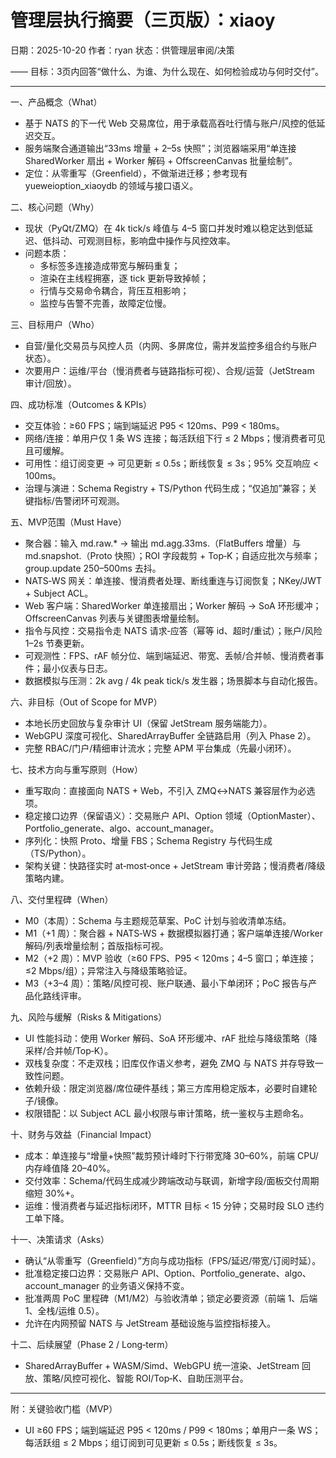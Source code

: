 # 管理层执行摘要（三页版）：xiaoy

日期：2025-10-20
作者：ryan
状态：供管理层审阅/决策

—— 目标：3页内回答“做什么、为谁、为什么现在、如何检验成功与何时交付”。

---

一、产品概念（What）
- 基于 NATS 的下一代 Web 交易席位，用于承载高吞吐行情与账户/风控的低延迟交互。
- 服务端聚合通道输出“33ms 增量 + 2–5s 快照”；浏览器端采用“单连接 SharedWorker 扇出 + Worker 解码 + OffscreenCanvas 批量绘制”。
- 定位：从零重写（Greenfield），不做渐进迁移；参考现有 yueweioption_xiaoydb 的领域与接口语义。

二、核心问题（Why）
- 现状（PyQt/ZMQ）在 4k tick/s 峰值与 4–5 窗口并发时难以稳定达到低延迟、低抖动、可观测目标，影响盘中操作与风控效率。
- 问题本质：
  - 多标签多连接造成带宽与解码重复；
  - 渲染在主线程拥塞，逐 tick 更新导致掉帧；
  - 行情与交易命令耦合，背压互相影响；
  - 监控与告警不完善，故障定位慢。

三、目标用户（Who）
- 自营/量化交易员与风控人员（内网、多屏席位，需并发监控多组合约与账户状态）。
- 次要用户：运维/平台（慢消费者与链路指标可视）、合规/运营（JetStream 审计/回放）。

四、成功标准（Outcomes & KPIs）
- 交互体验：≥60 FPS；端到端延迟 P95 < 120ms、P99 < 180ms。
- 网络/连接：单用户仅 1 条 WS 连接；每活跃组下行 ≤ 2 Mbps；慢消费者可见且可缓解。
- 可用性：组订阅变更 → 可见更新 ≤ 0.5s；断线恢复 ≤ 3s；95% 交互响应 < 100ms。
- 治理与演进：Schema Registry + TS/Python 代码生成；“仅追加”兼容；关键指标/告警闭环可观测。

五、MVP范围（Must Have）
- 聚合器：输入 md.raw.* → 输出 md.agg.33ms.<group>（FlatBuffers 增量）与 md.snapshot.<group>（Proto 快照）；ROI 字段裁剪 + Top‑K；自适应批次与频率；group.update 250–500ms 去抖。
- NATS‑WS 网关：单连接、慢消费者处理、断线重连与订阅恢复；NKey/JWT + Subject ACL。
- Web 客户端：SharedWorker 单连接扇出；Worker 解码 → SoA 环形缓冲；OffscreenCanvas 列表与关键图表增量绘制。
- 指令与风控：交易指令走 NATS 请求‑应答（幂等 id、超时/重试）；账户/风险 1–2s 节奏更新。
- 可观测性：FPS、rAF 帧分位、端到端延迟、带宽、丢帧/合并帧、慢消费者事件；最小仪表与日志。
- 数据模拟与压测：2k avg / 4k peak tick/s 发生器；场景脚本与自动化报告。

六、非目标（Out of Scope for MVP）
- 本地长历史回放与复杂审计 UI（保留 JetStream 服务端能力）。
- WebGPU 深度可视化、SharedArrayBuffer 全链路启用（列入 Phase 2）。
- 完整 RBAC/门户/精细审计流水；完整 APM 平台集成（先最小闭环）。

七、技术方向与重写原则（How）
- 重写取向：直接面向 NATS + Web，不引入 ZMQ↔NATS 兼容层作为必选项。
- 稳定接口边界（保留语义）：交易账户 API、Option 领域（OptionMaster）、Portfolio_generate、algo、account_manager。
- 序列化：快照 Proto、增量 FBS；Schema Registry 与代码生成（TS/Python）。
- 架构关键：快路径实时 at‑most‑once + JetStream 审计旁路；慢消费者/降级策略内建。

八、交付里程碑（When）
- M0（本周）：Schema 与主题规范草案、PoC 计划与验收清单冻结。
- M1（+1 周）：聚合器 + NATS‑WS + 数据模拟器打通；客户端单连接/Worker 解码/列表增量绘制；首版指标可视。
- M2（+2 周）：MVP 验收（≥60 FPS、P95 < 120ms；4–5 窗口；单连接；≤2 Mbps/组）；异常注入与降级策略验证。
- M3（+3–4 周）：策略/风控可视、账户联通、最小下单闭环；PoC 报告与产品化路线评审。

九、风险与缓解（Risks & Mitigations）
- UI 性能抖动：使用 Worker 解码、SoA 环形缓冲、rAF 批绘与降级策略（降采样/合并帧/Top‑K）。
- 双栈复杂度：不走双栈；旧库仅作语义参考，避免 ZMQ 与 NATS 并存导致一致性问题。
- 依赖升级：限定浏览器/席位硬件基线；第三方库用稳定版本，必要时自建轮子/镜像。
- 权限错配：以 Subject ACL 最小权限与审计策略，统一鉴权与主题命名。

十、财务与效益（Financial Impact）
- 成本：单连接与“增量+快照”裁剪预计峰时下行带宽降 30–60%，前端 CPU/内存峰值降 20–40%。
- 交付效率：Schema/代码生成减少跨端改动与联调，新增字段/面板交付周期缩短 30%+。
- 运维：慢消费者与延迟指标闭环，MTTR 目标 < 15 分钟；交易时段 SLO 违约工单下降。

十一、决策请求（Asks）
- 确认“从零重写（Greenfield）”方向与成功指标（FPS/延迟/带宽/订阅时延）。
- 批准稳定接口边界：交易账户 API、Option、Portfolio_generate、algo、account_manager 的业务语义保持不变。
- 批准两周 PoC 里程碑（M1/M2）与验收清单；锁定必要资源（前端 1、后端 1、全栈/运维 0.5）。
- 允许在内网预留 NATS 与 JetStream 基础设施与监控指标接入。

十二、后续展望（Phase 2 / Long‑term）
- SharedArrayBuffer + WASM/Simd、WebGPU 统一渲染、JetStream 回放、策略/风控可视化、智能 ROI/Top‑K、自助压测平台。

---

附：关键验收门槛（MVP）
- UI ≥60 FPS；端到端延迟 P95 < 120ms / P99 < 180ms；单用户一条 WS；每活跃组 ≤ 2 Mbps；组订阅到可见更新 ≤ 0.5s；断线恢复 ≤ 3s。

